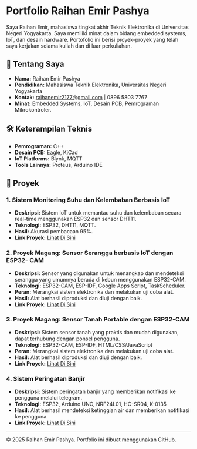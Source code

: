 # Portfolio Raihan Emir Pashya
Saya Raihan Emir, mahasiswa tingkat akhir Teknik Elektronika di Universitas Negeri Yogyakarta. Saya memiliki minat dalam bidang embedded systems, IoT, dan desain hardware. Portofolio ini berisi proyek-proyek yang telah saya kerjakan selama kuliah dan di luar perkuliahan.

## 📌 Tentang Saya
- **Nama:** Raihan Emir Pashya
- **Pendidikan:** Mahasiswa Teknik Elektronika, Universitas Negeri Yogyakarta
- **Kontak:** raihanemir2177@gmail.com | 0896 5803 7767
- **Minat:** Embedded Systems, IoT, Desain PCB, Pemrograman Mikrokontroler.

## 🛠️ Keterampilan Teknis
- **Pemrograman:** C++
- **Desain PCB:** Eagle, KiCad
- **IoT Platforms:** Blynk, MQTT
- **Tools Lainnya:** Proteus, Arduino IDE

## 🚀 Proyek

### 1. Sistem Monitoring Suhu dan Kelembaban Berbasis IoT
- **Deskripsi:** Sistem IoT untuk memantau suhu dan kelembaban secara real-time menggunakan ESP32 dan sensor DHT11.
- **Teknologi:** ESP32, DHT11, MQTT.
- **Hasil:** Akurasi pembacaan 95%.
- **Link Proyek:** [Lihat Di Sini](projects/project-1)

### 2. Proyek Magang: Sensor Serangga berbasis IoT dengan ESP32- CAM
- **Deskripsi:** Sensor yang digunakan untuk menangkap dan mendeteksi serangga yang umumnya berada di kebun menggunakan ESP32-CAM.
- **Teknologi:** ESP32-CAM, ESP-IDF, Google Apps Script, TaskScheduler.
- **Peran:** Merangkai sistem elektronika dan melakukan uji coba alat.
- **Hasil:** Alat berhasil diproduksi dan diuji dengan baik.
- **Link Proyek:** [Lihat Di Sini](projects/project-2)

### 3. Proyek Magang: Sensor Tanah Portable dengan ESP32-CAM
-  **Deskripsi:** Sistem sensor tanah yang praktis dan mudah digunakan, dapat terhubung dengan ponsel pengguna.
-  **Teknologi:** ESP32-CAM, ESP-IDF, HTML/CSS/JavaScript
-  **Peran:** Merangkai sistem elektronika dan melakukan uji coba alat.
-  **Hasil:** Alat berhasil diproduksi dan diuji dengan baik.
-  **Link Proyek:** [Lihat Di Sini](projects/project-3)

### 4. Sistem Peringatan Banjir
-  **Deskripsi:** Sistem peringatan banjir yang memberikan notifikasi ke pengguna melalui telegram.
-  **Teknologi:** ESP32, Arduino UNO, NRF24L01, HC-SR04, K-0135
-  **Hasil:** Alat berhasil mendeteksi ketinggian air dan memberikan notifikasi ke pengguna.
-  **Link Proyek:** [Lihat Di Sini](projects/project-4)
   
  
---

© 2025 Raihan Emir Pashya. Portfolio ini dibuat menggunakan GitHub.
